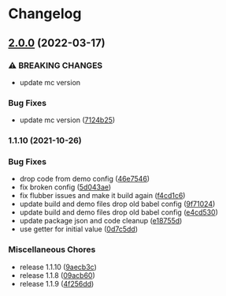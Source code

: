 # Changelog

## [2.0.0](https://www.github.com/donkeyclip/motorcortex-flubber/compare/v1.1.10...v2.0.0) (2022-03-17)


### ⚠ BREAKING CHANGES

* update mc version

### Bug Fixes

* update mc version ([7124b25](https://www.github.com/donkeyclip/motorcortex-flubber/commit/7124b2531bd0f304818ba52b4fc2e78ae95979fe))

### 1.1.10 (2021-10-26)


### Bug Fixes

* drop code from demo config ([46e7546](https://www.github.com/donkeyclip/motorcortex-flubber/commit/46e754669dbc509dc97071e93bf97a736ffe0ee9))
* fix broken config ([5d043ae](https://www.github.com/donkeyclip/motorcortex-flubber/commit/5d043ae91f880fa096b54a542dff53b1a8437403))
* fix flubber issues and make it build again ([f4cd1c6](https://www.github.com/donkeyclip/motorcortex-flubber/commit/f4cd1c6601875d92e6e65040b289f5b43585805a))
* update build and demo files drop old babel config ([9f71024](https://www.github.com/donkeyclip/motorcortex-flubber/commit/9f7102492a4283b4e01d9f256c34040ce0f3a263))
* update build and demo files drop old babel config ([e4cd530](https://www.github.com/donkeyclip/motorcortex-flubber/commit/e4cd53027e4e5f62d7abad8de87cae3c6af8bcd0))
* update package json and code cleanup ([e18755d](https://www.github.com/donkeyclip/motorcortex-flubber/commit/e18755d423609f3ac85b2ded4da24df808bbd9f1))
* use getter for initial value ([0d7c5dd](https://www.github.com/donkeyclip/motorcortex-flubber/commit/0d7c5dd24d9811d7f55a141e1f470939e0a22ad9))


### Miscellaneous Chores

* release 1.1.10 ([9aecb3c](https://www.github.com/donkeyclip/motorcortex-flubber/commit/9aecb3ccfc308e5d78c38f4b9a544e6fb943d5dd))
* release 1.1.8 ([09acb60](https://www.github.com/donkeyclip/motorcortex-flubber/commit/09acb60cd8d3dc36a8627849af39f0fae85e4c84))
* release 1.1.9 ([4f256dd](https://www.github.com/donkeyclip/motorcortex-flubber/commit/4f256dd86a29d73bee6253f47196fa0edc9b3e07))
